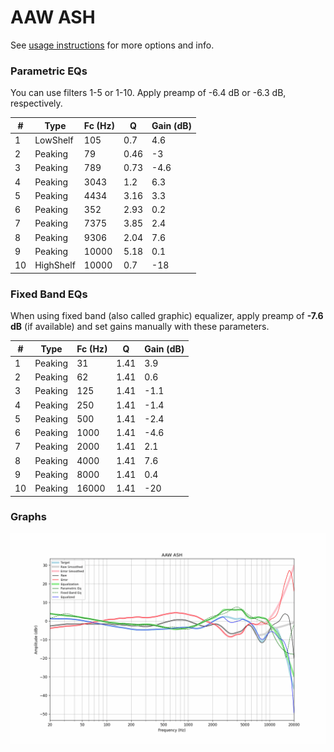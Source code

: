 # AAW ASH
See [usage instructions](https://github.com/jaakkopasanen/AutoEq#usage) for more options and info.

### Parametric EQs
You can use filters 1-5 or 1-10. Apply preamp of -6.4 dB or -6.3 dB, respectively.

|   # | Type      |   Fc (Hz) |    Q |   Gain (dB) |
|-----|-----------|-----------|------|-------------|
|   1 | LowShelf  |       105 | 0.7  |         4.6 |
|   2 | Peaking   |        79 | 0.46 |        -3   |
|   3 | Peaking   |       789 | 0.73 |        -4.6 |
|   4 | Peaking   |      3043 | 1.2  |         6.3 |
|   5 | Peaking   |      4434 | 3.16 |         3.3 |
|   6 | Peaking   |       352 | 2.93 |         0.2 |
|   7 | Peaking   |      7375 | 3.85 |         2.4 |
|   8 | Peaking   |      9306 | 2.04 |         7.6 |
|   9 | Peaking   |     10000 | 5.18 |         0.1 |
|  10 | HighShelf |     10000 | 0.7  |       -18   |

### Fixed Band EQs
When using fixed band (also called graphic) equalizer, apply preamp of **-7.6 dB** (if available) and set gains manually with these parameters.

|   # | Type    |   Fc (Hz) |    Q |   Gain (dB) |
|-----|---------|-----------|------|-------------|
|   1 | Peaking |        31 | 1.41 |         3.9 |
|   2 | Peaking |        62 | 1.41 |         0.6 |
|   3 | Peaking |       125 | 1.41 |        -1.1 |
|   4 | Peaking |       250 | 1.41 |        -1.4 |
|   5 | Peaking |       500 | 1.41 |        -2.4 |
|   6 | Peaking |      1000 | 1.41 |        -4.6 |
|   7 | Peaking |      2000 | 1.41 |         2.1 |
|   8 | Peaking |      4000 | 1.41 |         7.6 |
|   9 | Peaking |      8000 | 1.41 |         0.4 |
|  10 | Peaking |     16000 | 1.41 |       -20   |

### Graphs
![](./AAW%20ASH.png)
